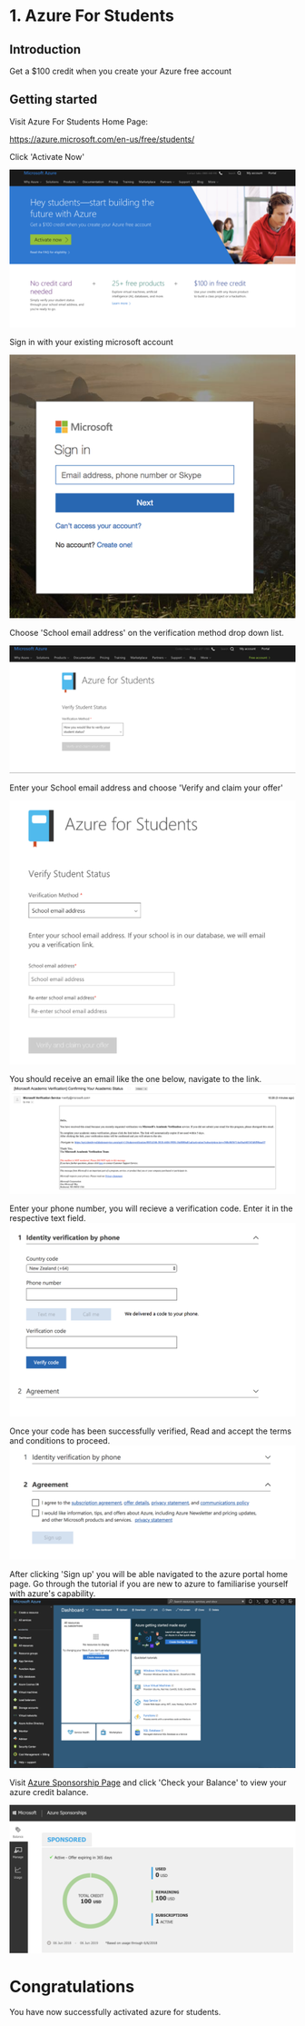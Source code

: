 # 1. Azure For Students
## Introduction

Get a $100 credit when you create your Azure free account

## Getting started

Visit Azure For Students Home Page: 

https://azure.microsoft.com/en-us/free/students/

Click 'Activate Now'

![azure-home-page](img/azure-home-page.png)

Sign in with your existing microsoft account

![email-sign-in](img/email-sign-in.png)

Choose 'School email address' on the verification method drop down list.  

![verify-student-status](img/verification-options.png)

Enter your School email address and choose 'Verify and claim your offer'

![enter-and-verify](img/enter-and-verify.png)

You should receive an email like the one below, navigate to the link. 
![email-verification](img/email-verification.png)

Enter your phone number, you will recieve a verification code. Enter it in the respective text field. 
![phone-verification](img/phone-authentication.png)

Once your code has been successfully verified, Read and accept the terms and conditions to proceed. 
![terms-and-conditions-agreement](img/terms-and-conditions-agreement.png)
 
After clicking 'Sign up' you will be able navigated to the azure portal home page. Go through the tutorial if you are new to azure to familiarise yourself with azure's capability. 
![portal-home-page](img/portal-home-page.png)

Visit [Azure Sponsorship Page](http://www.microsoftazuresponsorships.com) and click 'Check your Balance' to view your azure credit balance. 

![your-credit](img/your-credit.png)

# Congratulations

You have now successfully activated azure for students. 


















